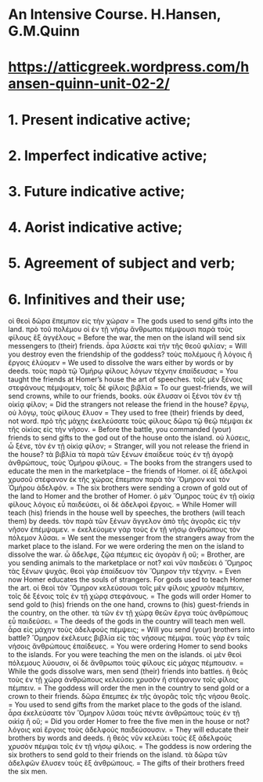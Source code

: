 # An Intensive Course. H.Hansen, G.M.Quinn
# https://atticgreek.wordpress.com/hansen-quinn-unit-02-2/

# 1.  Present indicative active;
# 2.  Imperfect indicative active;
# 3.  Future indicative active;
# 4.  Aorist indicative active;
# 5.  Agreement of subject and verb;
# 6.  Infinitives and their use;

οἱ θεοὶ δῶρα ἔπεμπον εἰς τὴν χώραν = The gods used to send gifts into the land.
πρὸ τοῦ πολέμου οἱ ἐν τῇ νήσῳ ἄνθρωποι πέμψουσι παρὰ τοὺς φίλους ἓξ ἀγγέλους = Before the war, the men on the island will send six messengers to (their) friends.
ἆρα λύσετε καὶ τὴν τῆς θεοῦ φιλίαν; = Will you destroy even the friendship of the goddess?
τοὺς πολέμους ἢ λόγοις ἢ ἔργοις ἐλύομεν = We used to dissolve the wars either by words or by deeds.
τοὺς παρὰ τῷ Ὁμήρῳ φίλους λόγων τέχνην ἐπαίδευσας = You taught the friends at Homer’s house the art of speeches.
τοῖς μὲν ξένοις στεφάνους πέμψομεν, τοῖς δὲ φίλοις βιβλία = To our guest-friends, we will send crowns, while to our friends, books.
οὐκ ἔλυσαν οἱ ξένοι τὸν ἐν τῇ οἰκίᾳ φίλον; = Did the strangers not release the friend in the house?
ἔργῳ, οὐ λόγῳ, τοὺς φίλους ἔλυον = They used to free (their) friends by deed, not word.
πρὸ τῆς μάχης ἐκελεύσατε τοὺς φίλους δῶρα τῷ θεῷ πέμψαι ἐκ τῆς οἰκίας εἰς τὴν νῆσον. = Before the battle, you commanded (your) friends to send gifts to the god out of the house onto the island.
οὐ λύσεις, ὦ ξένε, τὸν ἐν τῇ οἰκίᾳ φίλον; = Stranger, will you not release the friend in the house?
τὰ βιβλία τὰ παρὰ τῶν ξένων ἐπαίδευε τοὺς ἐν τῇ ἀγορᾷ ἀνθρώπους, τοὺς Ὁμήρου φίλους. = The books from the strangers used to educate the men in the marketplace – the friends of Homer.
οἱ ἓξ ἀδελφοὶ χρυσοῦ στέφανον ἐκ τῆς χώρας ἔπεμπον παρὰ τὸν Ὅμηρον καὶ τὸν Ὁμήρου ἀδελφόν. = The six brothers were sending a crown of gold out of the land to Homer and the brother of Homer.
ὁ μὲν Ὅμηρος τοὺς ἐν τῇ οἰκίᾳ φίλους λόγοις εὖ παιδεύσει, οἱ δὲ ἀδελφοὶ ἔργοις. = While Homer will teach (his) friends in the house well by speeches, the brothers (will teach them) by deeds.
τὸν παρὰ τῶν ξένων ἄγγελον ἀπὸ τῆς ἀγορᾶς εἰς τὴν νῆσον ἐπέμψαμεν. = ἐκελεύομεν γὰρ τοὺς ἐν τῇ νήσῳ ἀνθρώπους τὸν πόλεμον λῦσαι. = We sent the messenger from the strangers away from the market place to the island. For we were ordering the men on the island to dissolve the war.
ὦ ἄδελφε, ζῷα πέμπεις εἰς ἀγορὰν ἢ οὔ; = Brother, are you sending animals to the marketplace or not?
καὶ νῦν παιδεύει ὁ Ὅμηρος τὰς ξένων ψυχάς. θεοὶ γὰρ ἐπαίδευον τὸν Ὅμηρον τὴν τέχνην. = Even now Homer educates the souls of strangers. For gods used
to teach Homer the art.
οἱ θεοὶ τὸν Ὅμηρον κελεύσουσι τοῖς μὲν φίλοις χρυσὸν πέμπειν, τοῖς δὲ ξένοις τοῖς ἐν τῇ χώρᾳ στεφάνους. = The gods will order Homer to send gold to (his) friends on the one hand, crowns to (his) guest-friends in the country, on the other.
τὰ τῶν ἐν τῇ χώρᾳ θεῶν ἔργα τοὺς ἀνθρώπους εὖ παιδεύσει. = The deeds of the gods in the country will teach men well.
ἆρα εἰς μάχην τοὺς ἀδελφούς πέμψεις; = Will you send (your) brothers into battle?
Ὅμηρον ἐκέλευες βιβλία εἰς τὰς νήσους πέμψαι. τοὺς γὰρ ἐν ταῖς νήσοις ἄνθρώπους ἐπαίδευες. = You were ordering Homer to send books to the islands. For
 you were teaching the men on the islands.
οἱ μὲν θεοὶ πόλεμους λύουσιν, οἱ δὲ ἄνθρωποι τοὺς φίλους εἰς μάχας πέμπουσιν. = While the gods dissolve wars, men send (their) friends into battles.
ἡ θεὸς τοὺς ἐν τῇ χώρᾳ ἀνθρώπους κελεύσει χρυσὸν ἢ στέφανον τοῖς φίλοις πέμπειν. = The goddess will order the men in the country to send gold or a crown
to their friends.
δῶρα ἔπεμπες ἐκ τῆς ἀγορᾶς τοῖς τῆς νήσου θεοῖς. = You used to send gifts from the market place to the gods of the island.
ἆρα ἐκελεύσατε τὸν Ὅμηρον λῦσαι τοὺς πέντε ἀνθρώπους τοὺς ἐν τῇ οι̉κίᾳ ἢ οὔ; = Did you order Homer to free the five men in the house or not?
λόγοις καὶ ἔργοις τοὺς ἀδελφοὺς παιδεύσουσιν. = They will educate their brothers by words and deeds.
ἡ θεὸς νῦν κελεύει τοὺς ἓξ ἀδελφοὺς χρυσὸν πέμψαι τοῖς ἐν τῇ νήσῳ φίλοις. = The goddess is now ordering the six brothers to send gold to their friends on the island.
τὰ δῶρα τῶν ἀδελφῶν ἔλυσεν τοὺς ἓξ ἀνθρώπους. =  The gifts of their brothers freed the six men.
